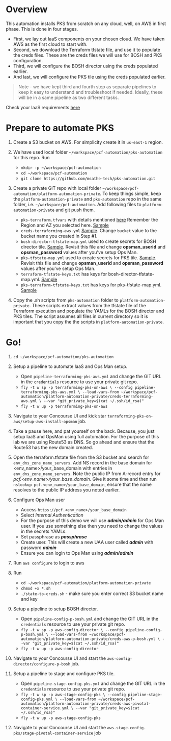 # Overview
This automation installs PKS from scratch on any cloud, well, on AWS in first phase.
This is done in four stages.

* First, we lay out IaaS components on your chosen cloud. We have taken AWS as the first cloud to start with.
* Second, we download the Terraform tfstate file, and use it to populate the creds files.
These are the creds files we will use for BOSH and PKS configuration.
* Third, we will configure the BOSH director using the creds populated earlier.
* And last, we will configure the PKS tile using the creds populated earlier.

>Note - we have kept third and fourth step as separate pipelines to keep it easy to understand and troubleshoot if needed. Ideally, these will be in a same pipeline as two different tasks.

Check your IaaS requirements [here](https://docs.pivotal.io/runtimes/pks/1-3/aws-requirements.html)

# Prepare to automate PKS
1. Create a S3 bucket on AWS. For simplicity create it in `us-east-1` region.

2. We have used local folder `~/workspace/pcf-automation/pks-automation` for this repo. Run
    * `mkdir -p ~/workspace/pcf-automation`
    * `cd ~/workspace/pcf-automation`
    * `git clone https://github.com/msathe-tech/pks-automation.git`

3. Create a private GIT repo with local folder `~/workspace/pcf-automation/platform-automation-private`.
To keep things simple, keep the `platform-automation-private` and `pks-automation` repo in the same folder, i.e. `~/workspace/pcf-automation`. Add following files to `platform-automation-private` and git push them.
    * `pks-terraform.tfvars` with details mentioned [here](https://docs.pivotal.io/pivotalcf/2-4/om/aws/prepare-env-terraform.html#download) Remember the Region and AZ you selected here. [Sample](https://github.com/msathe-tech/pks-automation/blob/master/credentials/pks-terraform.tfvars)
    * `creds-terraforming-aws.yml` [Sample](https://github.com/msathe-tech/pks-automation/blob/master/credentials/creds-terraforming-aws.yml). Change `bucket` value to the bucket name you created in Step #1.
    * `bosh-director-tfstate-map.yml` used to create secrets for BOSH director tile. [Sample](https://github.com/msathe-tech/pks-automation/blob/master/credentials/bosh-director-tfstate-map.yml). Revisit this file and change __opsman_userid__ and __opsman_password__ values after you've setup Ops Man.
    * `pks-tfstate-map.yml` used to create secrets for PKS tile. [Sample](https://github.com/msathe-tech/pks-automation/blob/master/credentials/pks-tfstate-map.yml). Revisit this file and change __opsman_userid__ and __opsman_password__ values after you've setup Ops Man.
    * `terraform-tfstate-keys.txt` has keys for bosh-director-tfstate-map.yml. [Sample](https://github.com/msathe-tech/pks-automation/blob/master/credentials/terraform-tfstate-keys.txt)
    * `pks-terraform-tfstate-keys.txt` has keys for pks-tfstate-map.yml. [Sample](https://github.com/msathe-tech/pks-automation/blob/master/credentials/pks-terraform-tfstate-keys.txt)

4. Copy the .sh scripts from `pks-automation` folder to `platform-automation-private`. These scripts extract values from the tfstate file of the Terraform execution and populate the YAMLs for the BOSH director and PKS tiles. The script assumes all files in current directory so it is important that you copy the the scripts in `platform-automation-private`.

# Go!

1. `cd ~/workspace/pcf-automation/pks-automation`

2. Setup a pipeline to automate IaaS and Ops Man setup.
    * Open `pipeline-terraforming-pks-aws.yml` and change the GIT URL in the `credentials` resource to use your private git repo.
    * `fly -t w sp -p terraforming-pks-on-aws \
    --config pipeline-terraforming-pks-aws.yml \
    --load-vars-from ~/workspace/pcf-automation/platform-automation-private/creds-terraforming-aws.yml \
    --var "git_private_key=$(cat ~/.ssh/id_rsa)"`
    * `fly -t w up -p terraforming-pks-on-aws`

3. Navigate to your Concourse UI and kick star `terraforming-pks-on-aws/setup-aws-install-opsman` job.

4. Take a pause here, and pat yourself on the back. Because, you just setup IaaS and OpsMan using full automation. For the purpose of this lab we are using Route53 as DNS. So go ahead and ensure that the Route53 has the new domain created.

5. Open the terraform.tfstate file from the S3 bucket and search for `env_dns_zone_name_servers`. Add NS record in the base domain for <env_name>/your_base_domain with entries in `env_dns_zone_name_servers`. Note the public IP from A-record entry for *pcf.<env_name>/your_base_domain*. Give it some time and then run `nslookup pcf.<env_name>/your_base_domain`, ensure that the name resolves to the public IP address you noted earlier.

6. Configure Ops Man user
    * Access `https://pcf.<env_name>/your_base_domain`
    * Select *Internal Authentication*
    * For the purpose of this demo we will use __*admin/admin*__ for Ops Man user. If you use something else then you need to change the values in the secrets YAMLs.
    * Set passphrase as __*passphrase*__
    * Create user. This will create a new UAA user called __*admin*__ with password __*admin*__
    * Ensure you can login to Ops Man using __*admin/admin*__

6. Run `aws configure` to login to aws

7. Run
    * `cd ~/workspace/pcf-automation/platform-automation-private`
    * `chmod +x *.sh`
    * `./state-to-creds.sh` - make sure you enter correct S3 bucket name and key

8. Setup a pipeline to setup BOSH director.
    * Open `pipeline-config-p-bosh.yml` and change the GIT URL in the `credentials` resource to use your private git repo.
    * `fly -t w sp -p aws-config-director \
    --config pipeline-config-p-bosh.yml \
    --load-vars-from ~/workspace/pcf-automation/platform-automation-private/creds-aws-p-bosh.yml \
    --var "git_private_key=$(cat ~/.ssh/id_rsa)"`
    * `fly -t w up -p aws-config-director`

9. Navigate to your Concourse UI and start the `aws-config-director/configure-p-bosh` job.

10. Setup a pipeline to stage and configure PKS tile.
    * Open `pipeline-stage-config-pks.yml` and change the GIT URL in the `credentials` resource to use your private git repo.
    * `fly -t w sp -p aws-stage-config-pks \
    --config pipeline-stage-config-pks.yml \
    --load-vars-from ~/workspace/pcf-automation/platform-automation-private/creds-aws-pivotal-container-service.yml \
    --var "git_private_key=$(cat ~/.ssh/id_rsa)"`
    * `fly -t w up -p aws-stage-config-pks`

11. Navigate to your Concourse UI and start the `aws-stage-config-pks/stage-pivotal-container-service` job
